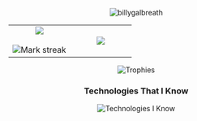 <div align="center">

![billygalbreath](https://user-images.githubusercontent.com/332527/185812780-0030ec29-cd1f-4cc3-9efb-cbbfff7f2ef8.svg)

<table align="center">
<tr border="none">
<td width="50%" align="center">
<img align="center" src="https://github-readme-stats.vercel.app/api?username=billygalbreath&theme=dark&show_icons=true&count_private=true" />
<br></br>
<img alt="Mark streak" src="https://github-readme-streak-stats.herokuapp.com/?user=billygalbreath&theme=dark&hide_border=false" /> 
</td>
<td width="50%" align="center">
<img align="center" src="https://github-readme-stats.anuraghazra1.vercel.app/api/top-langs/?username=billygalbreath&theme=dark&hide_border=false&no-bg=true&no-frame=true&langs_count=10"/>
</td>
</tr>
</table>

![Trophies](https://github-profile-trophy.vercel.app/?username=billygalbreath&theme=onedark)

### Technologies That I Know

![Technologies I Know](https://skillicons.dev/icons?i=androidstudio,angular,atom,aws,bash,bitbucket,blender,bootstrap,bsd,c,cs,cpp,clion,cloudflare,cmake,codepen,css,debian,devto,discord,discordbots,docker,dotnet,eclipse,electron,emacs,git,github,githubactions,gitlab,gmail,godot,gradle,grafana,graphql,gtk,gulp,html,htmx,idea,java,js,jenkins,jquery,kali,kotlin,laravel,latex,less,linux,lua,md,maven,mint,mongodb,mysql,nodejs,npm,perl,ps,php,phpstorm,postgres,postman,powershell,prometheus,qt,raspberrypi,react,redhat,regex,rider,sass,spring,sqlite,stackoverflow,svg,tailwind,ts,ubuntu,unity,unreal,vim,visualstudio,vite,vscode,vue,webpack,webstorm,windows&theme=dark)

</div>
